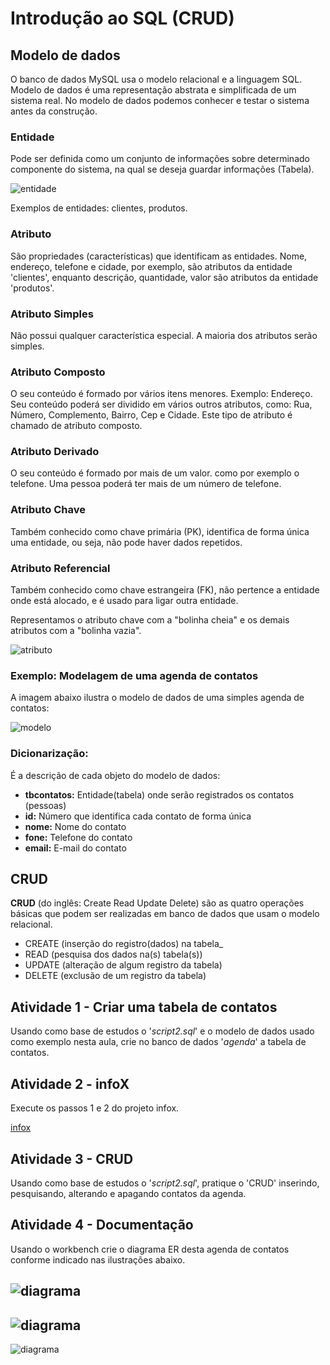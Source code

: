 # Introdução ao SQL (CRUD)
## Modelo de dados
O banco de dados MySQL usa o modelo relacional e a linguagem SQL. Modelo de dados é uma representação abstrata e simplificada de um sistema real. No modelo de dados podemos conhecer e testar o sistema antes da construção.
### Entidade
Pode ser definida como um conjunto de informações sobre determinado componente do sistema, na qual se deseja guardar informações (Tabela).

![entidade](https://github.com/professorjosedeassis/mysql/blob/master/imagens/entidade.png)

Exemplos de entidades: clientes, produtos.

### Atributo
São propriedades (características) que identificam as entidades.
Nome, endereço, telefone e cidade, por exemplo, são atributos da entidade 'clientes', enquanto descrição, quantidade, valor são atributos da entidade 'produtos'.
### Atributo Simples
Não possui qualquer característica especial. A maioria dos atributos serão simples.
### Atributo Composto
O seu conteúdo é formado por vários itens menores. Exemplo: Endereço. Seu conteúdo poderá ser dividido em vários outros atributos, como: Rua, Número, Complemento, Bairro, Cep e Cidade. Este tipo de atributo é chamado de atributo composto.
### Atributo Derivado
O seu conteúdo é formado por mais de um valor. como por exemplo o telefone. Uma pessoa poderá ter mais de um número de telefone.
### Atributo Chave
Também conhecido como chave primária (PK), identifica de forma única uma entidade, ou seja, não pode haver dados repetidos.
### Atributo Referencial
Também conhecido como chave estrangeira (FK), não pertence a entidade onde está alocado, e é usado para ligar outra entidade.

Representamos o atributo chave com a "bolinha cheia" e os demais atributos com a "bolinha vazia".

![atributo](https://github.com/professorjosedeassis/mysql/blob/master/imagens/atributo.png)

### Exemplo: Modelagem de uma agenda de contatos
A imagem abaixo ilustra o modelo de dados de uma simples agenda de contatos:

![modelo](https://github.com/professorjosedeassis/mysql/blob/master/imagens/modelo.png)

### Dicionarização:
É a descrição de cada objeto do modelo de dados:
* __tbcontatos:__ Entidade(tabela) onde serão registrados os contatos (pessoas)
* __id:__ Número que identifica cada contato de forma única
* __nome:__ Nome do contato
* __fone:__ Telefone do contato
* __email:__ E-mail do contato

## CRUD
__CRUD__ (do inglês: Create Read Update Delete) são as quatro operações básicas que podem ser realizadas em banco de dados que usam o modelo relacional.
* CREATE (inserção do registro(dados) na tabela_
* READ (pesquisa dos dados na(s) tabela(s))
* UPDATE (alteração de algum registro da tabela)
* DELETE (exclusão de um registro da tabela)
## Atividade 1 - Criar uma tabela de contatos
Usando como base de estudos o '_script2.sql_' e o modelo de dados usado como exemplo nesta aula, crie no banco de dados '_agenda_' a tabela de contatos.
## Atividade 2 - infoX
Execute os passos 1 e 2 do projeto infox.

[infox](https://github.com/professorjosedeassis/mysql/blob/master/infox/projeto.md)
## Atividade 3 - CRUD
Usando como base de estudos o '_script2.sql_', pratique o 'CRUD' inserindo, pesquisando, alterando e apagando contatos da agenda.
## Atividade 4 - Documentação
Usando o workbench crie o diagrama ER desta agenda de contatos conforme indicado nas ilustrações abaixo.

![diagrama](https://github.com/professorjosedeassis/mysql/blob/master/imagens/modeloer.jpg)
---
![diagrama](https://github.com/professorjosedeassis/mysql/blob/master/imagens/modeloer3.jpg)
---
![diagrama](https://github.com/professorjosedeassis/mysql/blob/master/imagens/modeloer4.jpg)
